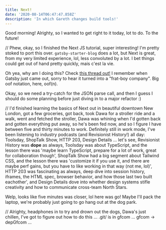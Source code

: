 ```yaml
---
title: Next!
date: '2020-08-14T06:47:47.858Z'
description: 'In which Gareth changes build tools!'
---
```


Good morning! Alrighty, so I wanted to get right to it today, lot to do. To the future!

// Phew, okay, so I finished the Next JS tutorial, super interesting! I'm pretty stoked to port this over. `gatsby-starter-blog` does a lot, but Next is great, from my very limited experience, lol, less convoluted by a lot. I bet things could get out of hand pretty quickly, mais c'est la vie.

Oh yea, why am I doing this? Check [this thread out!](https://twitter.com/tesseralis/status/1293649007739191296) I remember when Gatsby just came out, sorry to hear it turned into a "frat-boy company". Big oof notation, here, oof(n).

Okay, so we need a try-catch for the JSON parse call, and then I guess I should do some planning before just diving in to a major refactor :)

// I'd finished learning the basics of Next out in beautiful downtown New London, got a few groceries, got back, took Dawa for a stroller ride and a walk, went and fetched the stroller, Dawa was whining when I'd gotten back and gotten everything put away, so he's been fed now, and so I figure I have between five and thirty minutes to work. Definitely still in work mode, I've been listening to industry podcasts (and Revisionist History!) all day: Toolsday, ShopTalk Show, HTTP 203, Design Details ... let's see, Revisionist History was **dope** as always, Toolsday was about TypeScript, and the lesson there was 'maybe learn TypeScript, prepare for a lot of work, great for collaboration though', ShopTalk Show had a big segment about Tailwind CSS, and the lesson there was 'customize it if you use it, and there are maybe perf gains, but you have to like working in that way (not me, lol)', HTTP 203 was fascinating as always, deep dive into session history, iframes, the HTML spec, browser behavior, and how those last two built eachother', and Design Details dove into whether design systems stifle creativity and how to communicate cross-team North Stars.

Welp, looks like five minutes was closer, lol here was go! Maybe I'll pack the laptop, we're probably just going to go hang out at the dog park.

// Alrighty, headphones in to try and drown out the dogs, Dawa's just chillen, I've got to figure out how to do this ... .git/ is in gfcom ... gfcom -> depGfcom ...
